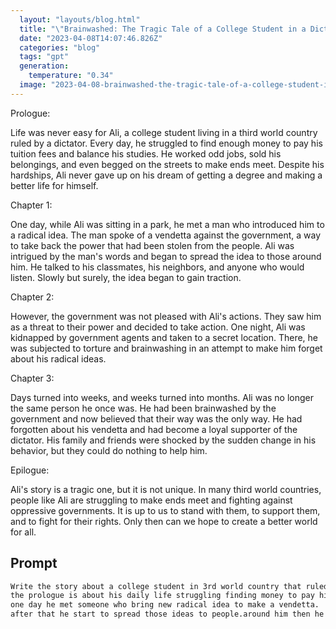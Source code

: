 ```yaml
---
  layout: "layouts/blog.html"
  title: "\"Brainwashed: The Tragic Tale of a College Student in a Dictatorship\""
  date: "2023-04-08T14:07:46.826Z"
  categories: "blog"
  tags: "gpt"
  generation: 
    temperature: "0.34"
  image: "2023-04-08-brainwashed-the-tragic-tale-of-a-college-student-in-a-dictatorship.webp"
---
```

Prologue:

Life was never easy for Ali, a college student living in a third world country ruled by a dictator. Every day, he struggled to find enough money to pay his tuition fees and balance his studies. He worked odd jobs, sold his belongings, and even begged on the streets to make ends meet. Despite his hardships, Ali never gave up on his dream of getting a degree and making a better life for himself.

Chapter 1:

One day, while Ali was sitting in a park, he met a man who introduced him to a radical idea. The man spoke of a vendetta against the government, a way to take back the power that had been stolen from the people. Ali was intrigued by the man's words and began to spread the idea to those around him. He talked to his classmates, his neighbors, and anyone who would listen. Slowly but surely, the idea began to gain traction.

Chapter 2:

However, the government was not pleased with Ali's actions. They saw him as a threat to their power and decided to take action. One night, Ali was kidnapped by government agents and taken to a secret location. There, he was subjected to torture and brainwashing in an attempt to make him forget about his radical ideas.

Chapter 3:

Days turned into weeks, and weeks turned into months. Ali was no longer the same person he once was. He had been brainwashed by the government and now believed that their way was the only way. He had forgotten about his vendetta and had become a loyal supporter of the dictator. His family and friends were shocked by the sudden change in his behavior, but they could do nothing to help him.

Epilogue:

Ali's story is a tragic one, but it is not unique. In many third world countries, people like Ali are struggling to make ends meet and fighting against oppressive governments. It is up to us to stand with them, to support them, and to fight for their rights. Only then can we hope to create a better world for all.


## Prompt
```markdown
Write the story about a college student in 3rd world country that ruled out by dictator.
the prologue is about his daily life struggling finding money to pay his tuition and balancing his study.
one day he met someone who bring new radical idea to make a vendetta.
after that he start to spread those ideas to people.around him then he kidnapped by the government became crazy and brainwashed by the government.
```
